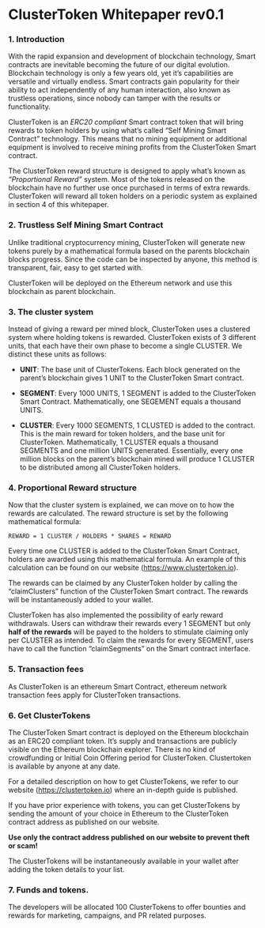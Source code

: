 # ClusterToken Whitepaper rev0.1


### 1.	Introduction


With the rapid expansion and development of blockchain technology, Smart contracts are inevitable becoming the future of our digital evolution. Blockchain technology is only a few years old, yet it’s capabilities are versatile and virtually endless.  Smart contracts gain popularity for their ability to act independently of any human interaction, also known as trustless operations, since nobody can tamper with the results or functionality.



ClusterToken is an *ERC20 compliant* Smart contract token that will bring rewards to token holders by using what’s called “Self Mining Smart Contract” technology. This means that no mining equipment or additional equipment is involved to receive mining profits from the ClusterToken Smart contract.



The ClusterToken reward structure is designed to apply what’s known as *“Proportional Reward”* system.  Most of the tokens released on the blockchain have no further use once purchased in terms of extra rewards. ClusterToken will reward all token holders on a periodic system as explained in section 4 of this whitepaper.  







### 2.	Trustless Self Mining Smart Contract

Unlike traditional cryptocurrency mining, ClusterToken will generate new tokens purely by a mathematical formula based on the parents blockchain blocks progress. Since the code can be inspected by anyone, this method is transparent, fair, easy to get started with.

ClusterToken will be deployed on the Ethereum network and use this blockchain as parent blockchain.



### 3.	The cluster system

Instead of giving a reward per mined block, ClusterToken uses a clustered system where holding tokens is rewarded. ClusterToken exists of 3 different units, that each have their own phase to become a single CLUSTER. We distinct these units as follows:

-	**UNIT**: The base unit of ClusterTokens. Each block generated on the parent’s blockchain gives 1 UNIT to the ClusterToken Smart contract.



-	**SEGMENT**: Every 1000 UNITS, 1 SEGMENT is added to the ClusterToken Smart Contract. Mathematically, one SEGEMENT equals a thousand UNITS. 



-	**CLUSTER**: Every 1000 SEGMENTS, 1 CLUSTED is added to the contract. This is the main reward for token holders, and the base unit for ClusterToken. Mathematically, 1 CLUSTER equals a thousand SEGMENTS and one million UNITS generated.  Essentially, every one million blocks on the parent’s blockchain mined will produce 1 CLUSTER to be distributed among all ClusterToken holders.





### 4.	Proportional Reward structure

Now that the cluster system is explained, we can move on to how the rewards are calculated. The reward structure is set by the following mathematical formula:

	REWARD = 1 CLUSTER / HOLDERS * SHARES = REWARD

Every time one CLUSTER is added to the ClusterToken Smart Contract, holders are awarded using this mathematical formula. An example of this calculation can be found on our website (https://www.clustertoken.io). 

The rewards can be claimed by any ClusterToken holder by calling the “claimClusters” function of the ClusterToken Smart contract. The rewards will be instantaneously added to your wallet.

ClusterToken has also implemented the possibility of early reward withdrawals. Users can withdraw their rewards every 1 SEGMENT but only **half of the rewards** will be payed to the holders to stimulate claiming only per CLUSTER as intended. To claim the rewards for every SEGMENT, users have to call the function “claimSegments” on the Smart contract interface.



### 5.	Transaction fees

As ClusterToken is an ethereum Smart Contract, ethereum network transaction fees apply for ClusterToken transactions.



### 6.	Get ClusterTokens

The ClusterToken Smart contract is deployed on the Ethereum blockchain as an ERC20 compliant token. It’s supply and transactions are publicly visible on the Ethereum blockchain explorer. There is no kind of crowdfunding or Initial Coin Offering period for ClusterToken. Clustertoken is available by anyone at any date.

For a detailed description on how to get ClusterTokens, we refer to our website (https://clustertoken.io) where an in-depth guide is published.

If you have prior experience with tokens, you can get ClusterTokens by sending the amount of your choice in Ethereum to the ClusterToken contract address as published on our website. 

**Use only the contract address published on our website to prevent theft or scam!**

The ClusterTokens will be instantaneously available in your wallet after adding the token details to your list.



### 7.	Funds and tokens.

The developers will be allocated 100 ClusterTokens to offer bounties and rewards for marketing, campaigns, and PR related purposes.
